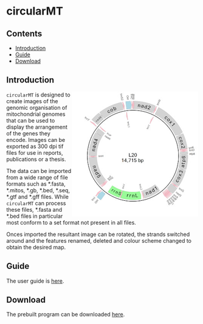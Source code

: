 # circularMT

## Contents

- [Introduction](#Introduction)
- [Guide](#guide)
- [Download](#download)

## Introduction

<img align="right" src="Guide/images/intro.jpg">

```circularMT``` is designed to create images of the genomic organisation of mitochondrial genomes that can be used to display the arrangement of the genes they encode. Images can be exported as 300 dpi tif files for use in reports, publications or a thesis.

The data can be imported from a wide range of file formats such as *.fasta, *.mitos, *.gb, *.bed, *.seq, *.gtf and *.gff files. While ```circularMT``` can process these files, *.fasta and *.bed files in particular most conform to a set format not present in all files.

Onces imported the resultant image can be rotated, the strands switched around and the features renamed, deleted and colour scheme changed to obtain the desired map.

## Guide

The user guide is [here](Guide/README.md).

## Download

The prebuilt program can be downloaded [here](Program/README.md).

